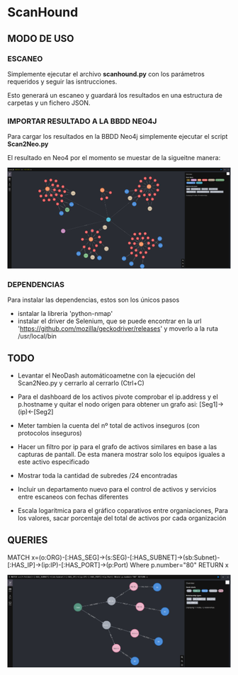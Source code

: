 # ScanHound

## MODO DE USO

### ESCANEO

Simplemente ejecutar el archivo **scanhound.py** con los parámetros requeridos y seguir las isntrucciones.

Esto generará un escaneo y guardará los resultados en una estructura de carpetas y un fichero JSON.

### IMPORTAR RESULTADO A LA BBDD NEO4J

Para cargar los resultados en la BBDD Neo4j simplemente ejecutar el script **Scan2Neo.py**

El resultado en Neo4 por el momento se muestar de la sigueitne manera:

![Alt text](https://github.com/jor6PS/ScanHound/blob/main/images/grafo_scanhound_4.png?raw=true "Estado actual")

### DEPENDENCIAS

Para instalar las dependencias, estos son los únicos pasos 
- isntalar la libreria 'python-nmap'
- instalar el driver de Selenium, que se puede encontrar en la url 'https://github.com/mozilla/geckodriver/releases' y moverlo a la ruta /usr/local/bin

## TODO

- Levantar el NeoDash automáticoametne con la ejecución del Scan2Neo.py y cerrarlo al cerrarlo (Ctrl+C)

- Para el dashboard de los activos pivote comprobar el ip.address y el p.hostname y quitar el nodo origen para obtener un grafo asi:  [Seg1]->(ip)<-[Seg2]
- Meter tambien la cuenta del nº total de activos inseguros (con protocolos inseguros)
- Hacer un filtro por ip para el grafo de activos similares en base a las capturas de pantall. De esta manera mostrar solo los equipos iguales a este activo especificado
- Mostrar toda la cantidad de subredes /24 encontradas
- Incluir un departamento nuevo para el control de activos y servicios entre escaneos con fechas diferentes

- Escala logarítmica para el gráfico coparativos entre organiaciones, Para los valores, sacar porcentaje del total de activos por cada organización

## QUERIES

MATCH x=(o:ORG)-[:HAS_SEG]->(s:SEG)-[:HAS_SUBNET]->(sb:Subnet)-[:HAS_IP]->(ip:IP)-[:HAS_PORT]->(p:Port)
Where p.number="80"
RETURN x

![Alt text](https://github.com/jor6PS/ScanHound/blob/main/images/grafo_scanhound_2.png?raw=true "Resultado consulta")
